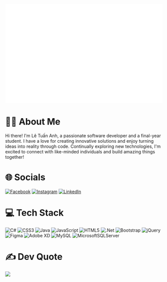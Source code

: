 
<a href="#" target="_blank">
  <img src="background.svg" width="1200"  />
</a>

# 🧑‍💻 About Me
Hi there! I'm Lê Tuấn Anh, a passionate software developer and a final-year student. I have a love for creating innovative solutions and enjoy turning ideas into reality through code. Continually exploring new technologies, I'm excited to connect with like-minded individuals and build amazing things together!

# 🌐 Socials
[![Facebook](https://img.shields.io/badge/Facebook-%231877F2.svg?logo=Facebook&logoColor=white)](https://www.facebook.com/pengoccutehehe/)
[![Instagram](https://img.shields.io/badge/Instagram-%23E4405F.svg?logo=Instagram&logoColor=white)](https://www.instagram.com/tanhhh0_0)
[![LinkedIn](https://img.shields.io/badge/LinkedIn-%230077B5.svg?logo=LinkedIn&logoColor=white)](https://www.linkedin.com/in/tanhhhh/)

# 💻 Tech Stack
![C#](https://img.shields.io/badge/c%23-%23239120.svg?style=plastic&logo=c-sharp&logoColor=white)
![CSS3](https://img.shields.io/badge/css3-%231572B6.svg?style=plastic&logo=css3&logoColor=white)
![Java](https://img.shields.io/badge/java-%23ED8B00.svg?style=plastic&logo=java&logoColor=white)
![JavaScript](https://img.shields.io/badge/javascript-%23323330.svg?style=plastic&logo=javascript&logoColor=%23F7DF1E)
![HTML5](https://img.shields.io/badge/html5-%23E34F26.svg?style=plastic&logo=html5&logoColor=white)
![.Net](https://img.shields.io/badge/.NET-5C2D91?style=plastic&logo=.net&logoColor=white)
![Bootstrap](https://img.shields.io/badge/bootstrap-%23563D7C.svg?style=plastic&logo=bootstrap&logoColor=white)
![jQuery](https://img.shields.io/badge/jquery-%230769AD.svg?style=plastic&logo=jquery&logoColor=white)
![Figma](https://img.shields.io/badge/figma-%23F24E1E.svg?style=plastic&logo=figma&logoColor=white)
![Adobe XD](https://img.shields.io/badge/Adobe%20XD-470137?style=plastic&logo=Adobe%20XD&logoColor=#FF61F6)
![MySQL](https://img.shields.io/badge/mysql-%2300f.svg?style=plastic&logo=mysql&logoColor=white)
![MicrosoftSQLServer](https://img.shields.io/badge/Microsoft%20SQL%20Sever-CC2927?style=plastic&logo=microsoft%20sql%20server&logoColor=white)

# ✍️ Dev Quote
![](https://quotes-github-readme.vercel.app/api?type=horizontal&theme=radical)
